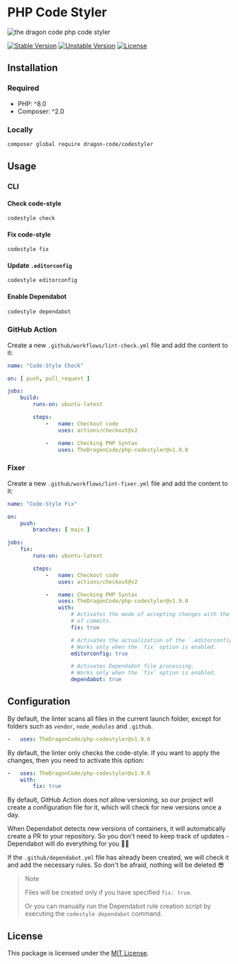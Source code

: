 # PHP Code Styler

![the dragon code php code styler](https://preview.dragon-code.pro/the-dragon-code/php-code-styler.svg?brand=github&invert=1)

[![Stable Version][badge_stable]][link_repo]
[![Unstable Version][badge_unstable]][link_repo]
[![License][badge_license]][link_license]

## Installation

### Required

- PHP: ^8.0
- Composer: ^2.0

### Locally

```bash
composer global require dragon-code/codestyler
```

## Usage

### CLI

#### Check code-style

```bash
codestyle check
```

#### Fix code-style

```bash
codestyle fix
```

#### Update `.editorconfig`

```bash
codestyle editorconfig
```

#### Enable Dependabot

```bash
codestyle dependabot
```

### GitHub Action

Create a new `.github/workflows/lint-check.yml` file and add the content to it:

```yaml
name: "Code-Style Check"

on: [ push, pull_request ]

jobs:
    build:
        runs-on: ubuntu-latest

        steps:
            -   name: Checkout code
                uses: actions/checkout@v2

            -   name: Checking PHP Syntax
                uses: TheDragonCode/php-codestyler@v1.9.0
```

### Fixer

Create a new `.github/workflows/lint-fixer.yml` file and add the content to it:

```yaml
name: "Code-Style Fix"

on:
    push:
        branches: [ main ]

jobs:
    fix:
        runs-on: ubuntu-latest

        steps:
            -   name: Checkout code
                uses: actions/checkout@v2

            -   name: Checking PHP Syntax
                uses: TheDragonCode/php-codestyler@v1.9.0
                with:
                    # Activates the mode of accepting changes with the creation
                    # of commits.
                    fix: true

                    # Activates the actualization of the `.editorconfig` file.
                    # Works only when the `fix` option is enabled.
                    editorconfig: true

                    # Activates Dependabot file processing.
                    # Works only when the `fix` option is enabled.
                    dependabot: true
```

## Configuration

By default, the linter scans all files in the current launch folder, except for folders such as `vendor`, `node_modules` and `.github`.

```yaml
-   uses: TheDragonCode/php-codestyler@v1.9.0
```

By default, the linter only checks the code-style. If you want to apply the changes, then you need to activate this option:

```yaml
-   uses: TheDragonCode/php-codestyler@v1.9.0
    with:
        fix: true
```

By default, GitHub Action does not allow versioning, so our project will create a configuration file for it, which will check for new versions once a day.

When Dependabot detects new versions of containers, it will automatically create a PR to your repository. So you don't need to keep track of updates - Dependabot will do everything
for you 💪😎

If the `.github/dependabot.yml` file has already been created, we will check it and add the necessary rules. So don't be afraid, nothing will be deleted 😎

> Note
>
> Files will be created only if you have specified `fix: true`.
>
> Or you can manually run the Dependabot rule creation script by executing the `codestyle dependabot` command.

## License

This package is licensed under the [MIT License](LICENSE).


[badge_license]:    https://img.shields.io/badge/license-MIT-green?style=flat-square

[badge_stable]:     https://img.shields.io/github/v/release/TheDragonCode/php-codestyler?label=stable&style=flat-square

[badge_unstable]:   https://img.shields.io/badge/unstable-dev--main-orange?style=flat-square

[link_license]:     LICENSE

[link_repo]:        https://github.com/TheDragonCode/php-codestyler
